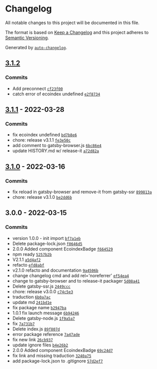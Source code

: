 # Changelog

All notable changes to this project will be documented in this file.

The format is based on [Keep a Changelog](https://keepachangelog.com/en/1.0.0/)
and this project adheres to [Semantic Versioning](https://semver.org/spec/v2.0.0.html).

Generated by [`auto-changelog`](https://github.com/CookPete/auto-changelog).

## [3.1.2](https://github.com/NovaGaia/gatsby-plugin-ecoindexbadge/compare/3.1.1...3.1.2)

### Commits

- Add preconnect [`cf23f00`](https://github.com/NovaGaia/gatsby-plugin-ecoindexbadge/commit/cf23f00ff69ef139680c16be8d787fc667775f2a)
- catch error of ecoindex undefined [`e2f8734`](https://github.com/NovaGaia/gatsby-plugin-ecoindexbadge/commit/e2f8734eb584e5c81c86f6f4a99fc79448024fd6)

## [3.1.1](https://github.com/NovaGaia/gatsby-plugin-ecoindexbadge/compare/3.1.0...3.1.1) - 2022-03-28

### Commits

- fix ecoindex undefined [`bd7b8e6`](https://github.com/NovaGaia/gatsby-plugin-ecoindexbadge/commit/bd7b8e6becf366c178596ff7bcef17503ce86b25)
- chore: release v3.1.1 [`fe3e50c`](https://github.com/NovaGaia/gatsby-plugin-ecoindexbadge/commit/fe3e50ce36bcbeb71a10cb44d5828226b4d093f9)
- add comment to gatsby-browser.js [`6bc86e4`](https://github.com/NovaGaia/gatsby-plugin-ecoindexbadge/commit/6bc86e4975636f19a7808e8a150bb6ca81548ecf)
- update HISTORY.md w/ release-it [`a72d82a`](https://github.com/NovaGaia/gatsby-plugin-ecoindexbadge/commit/a72d82a0ed74fbed4a69024dfdbf9b761fdd4872)

## [3.1.0](https://github.com/NovaGaia/gatsby-plugin-ecoindexbadge/compare/3.0.0...3.1.0) - 2022-03-16

### Commits

- fix reload in gatsby-browser and remove-it from gatsby-ssr [`899813a`](https://github.com/NovaGaia/gatsby-plugin-ecoindexbadge/commit/899813ac2c265a3959e1c1b4c3a95bdecd2ff11b)
- chore: release v3.1.0 [`be2dd6b`](https://github.com/NovaGaia/gatsby-plugin-ecoindexbadge/commit/be2dd6bc0ecb9d732cbd086f3fd72d2781e0e3dd)

## 3.0.0 - 2022-03-15

### Commits

- version 1.0.0 - init import [`bf7a1eb`](https://github.com/NovaGaia/gatsby-plugin-ecoindexbadge/commit/bf7a1eb09e547114bcb15bee9f83325679137291)
- Delete package-lock.json [`f0646d5`](https://github.com/NovaGaia/gatsby-plugin-ecoindexbadge/commit/f0646d52e8ef26a46485f290fc6cff49c878b95d)
- 2.0.0 Added component EcoindexBadge [`f664529`](https://github.com/NovaGaia/gatsby-plugin-ecoindexbadge/commit/f66452935b12ba16f777add23c94172b7f5692c0)
- npm ready [`5257b2b`](https://github.com/NovaGaia/gatsby-plugin-ecoindexbadge/commit/5257b2b53d02fe7ff727e5527cf461c783edeb0d)
- V2.1.1 [`a5d4af2`](https://github.com/NovaGaia/gatsby-plugin-ecoindexbadge/commit/a5d4af239e75cd0ccce93295b1ddedbb2b064c37)
- refacto [`efd8abf`](https://github.com/NovaGaia/gatsby-plugin-ecoindexbadge/commit/efd8abf7fac22408bcd1f59ae77caf7d76cb9f02)
- v2.1.0 refacto and documentation [`9a4506b`](https://github.com/NovaGaia/gatsby-plugin-ecoindexbadge/commit/9a4506bca6f421e900403a4cc99b610786d5bd79)
- change changelog cmd and add rel='noreferrer' [`ef54ea4`](https://github.com/NovaGaia/gatsby-plugin-ecoindexbadge/commit/ef54ea4d0fa5eea01c0a99b5630b1bd76855f375)
- change to gatsby-browser and to release-it packager [`5d08a41`](https://github.com/NovaGaia/gatsby-plugin-ecoindexbadge/commit/5d08a41ef31ef2486f89facbdf4af7b9d707af0e)
- Delete gatsby-ssr.js [`2449ccc`](https://github.com/NovaGaia/gatsby-plugin-ecoindexbadge/commit/2449ccc17594ce53850066a058b26a053d2882ce)
- chore: release v3.0.0 [`c74c5e3`](https://github.com/NovaGaia/gatsby-plugin-ecoindexbadge/commit/c74c5e33c0b55116fc711db3644367e1d832af4b)
- traduction [`6b0a7ac`](https://github.com/NovaGaia/gatsby-plugin-ecoindexbadge/commit/6b0a7ac5186938636c258527fd7296b21fee4082)
- update md [`241bd1e`](https://github.com/NovaGaia/gatsby-plugin-ecoindexbadge/commit/241bd1edb51dce89c41051ff9c204d40a7e3be11)
- fix package name [`b2947ba`](https://github.com/NovaGaia/gatsby-plugin-ecoindexbadge/commit/b2947ba8c9ad87c6d320b1dea7dc37d919692f26)
- 1.0.1 fix launch message [`6b94246`](https://github.com/NovaGaia/gatsby-plugin-ecoindexbadge/commit/6b942467e4c066aac93f07acfd1ec89f9b97cec7)
- Delete gatsby-node.js [`1f9a5a7`](https://github.com/NovaGaia/gatsby-plugin-ecoindexbadge/commit/1f9a5a72071910fcca39ac48b68c0fd1c011850e)
- fix [`7a731b7`](https://github.com/NovaGaia/gatsby-plugin-ecoindexbadge/commit/7a731b7271b7143a4eac56b8ddb592b320bd8f71)
- Delete index.js [`89f807d`](https://github.com/NovaGaia/gatsby-plugin-ecoindexbadge/commit/89f807d81004ee9928fd79fa5ae9029bfdb960ab)
- error package reference [`7a47ade`](https://github.com/NovaGaia/gatsby-plugin-ecoindexbadge/commit/7a47adedb12523d5dfa4d32c9ae130500663c396)
- fix new link [`26cb937`](https://github.com/NovaGaia/gatsby-plugin-ecoindexbadge/commit/26cb937a0af56554ec5559ecc6bc2e2ca4bd6031)
- update ignore files [`b4e26b2`](https://github.com/NovaGaia/gatsby-plugin-ecoindexbadge/commit/b4e26b2eca41437f40030efea08e15515e1582ba)
- 2.0.0 Added component EcoindexBadge [`69c24d7`](https://github.com/NovaGaia/gatsby-plugin-ecoindexbadge/commit/69c24d7768931662025296ad432f43489cd3053f)
- fix link and missing traduction [`3240a75`](https://github.com/NovaGaia/gatsby-plugin-ecoindexbadge/commit/3240a75f632739b077b91b3798e84bdba577ec44)
- add package-lock.json to .gitignore [`57d2ef7`](https://github.com/NovaGaia/gatsby-plugin-ecoindexbadge/commit/57d2ef78f1e28aefb49a1194d81abb11a1ec937f)
